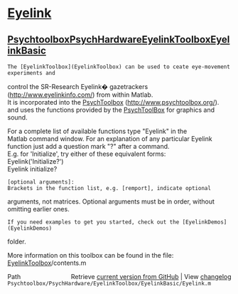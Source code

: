 # [Eyelink](Eyelink)
## [Psychtoolbox](Psychtoolbox)[PsychHardware](PsychHardware)[EyelinkToolbox](EyelinkToolbox)[EyelinkBasic](EyelinkBasic)

  
    The [EyelinkToolbox](EyelinkToolbox) can be used to ceate eye-movement experiments and  
   control the SR-Research Eyelink� gazetrackers  
   (http://www.eyelinkinfo.com/) from within Matlab.  
   It is incorporated into the [PsychToolbox](PsychToolbox) (http://www.psychtoolbox.org/).  
   and uses the functions provided by the [PsychToolBox](PsychToolBox) for graphics and sound.  
  
   For a complete list of available functions type "Eyelink" in the  
   Matlab command window. For an explanation of any particular Eyelink  
   function just add a question mark "?" after a command.  
    E.g. for 'Initialize', try either of these equivalent forms:  
        Eyelink('Initialize?')  
        Eyelink initialize?  
  
    [optional arguments]:  
    Brackets in the function list, e.g. [remport], indicate optional  
   arguments, not matrices. Optional arguments must be in order, without  
   omitting earlier ones.  
  
    If you need examples to get you started, check out the [EyelinkDemos](EyelinkDemos)  
   folder.  
  
   More information on this toolbox can be found in the file:  
   [EyelinkToolbox](EyelinkToolbox)/contents.m  
  




<div class="code_header" style="text-align:right;">
  <span style="float:left;">Path&nbsp;&nbsp;</span> <span class="counter">Retrieve <a href=
  "https://raw.github.com/Psychtoolbox-3/Psychtoolbox-3/beta/Psychtoolbox/PsychHardware/EyelinkToolbox/EyelinkBasic/Eyelink.m">current version from GitHub</a> | View <a href=
  "https://github.com/Psychtoolbox-3/Psychtoolbox-3/commits/beta/Psychtoolbox/PsychHardware/EyelinkToolbox/EyelinkBasic/Eyelink.m">changelog</a></span>
</div>
<div class="code">
  <code>Psychtoolbox/PsychHardware/EyelinkToolbox/EyelinkBasic/Eyelink.m</code>
</div>

